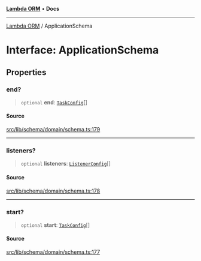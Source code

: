 [**Lambda ORM**](../README.md) • **Docs**

***

[Lambda ORM](../README.md) / ApplicationSchema

# Interface: ApplicationSchema

## Properties

### end?

> `optional` **end**: [`TaskConfig`](TaskConfig.md)[]

#### Source

[src/lib/schema/domain/schema.ts:179](https://github.com/lambda-orm/lambdaorm-base/blob/7ab89b6bcd2fea05971e688ab15feca3a500d972/src/lib/schema/domain/schema.ts#L179)

***

### listeners?

> `optional` **listeners**: [`ListenerConfig`](ListenerConfig.md)[]

#### Source

[src/lib/schema/domain/schema.ts:178](https://github.com/lambda-orm/lambdaorm-base/blob/7ab89b6bcd2fea05971e688ab15feca3a500d972/src/lib/schema/domain/schema.ts#L178)

***

### start?

> `optional` **start**: [`TaskConfig`](TaskConfig.md)[]

#### Source

[src/lib/schema/domain/schema.ts:177](https://github.com/lambda-orm/lambdaorm-base/blob/7ab89b6bcd2fea05971e688ab15feca3a500d972/src/lib/schema/domain/schema.ts#L177)
